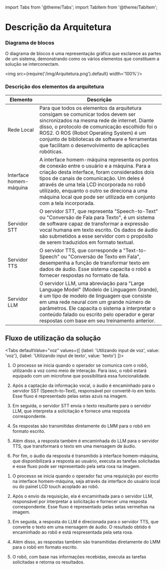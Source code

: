 import Tabs from '@theme/Tabs';
import TabItem from '@theme/TabItem';

# Descrição da Arquitetura

### Diagrama de blocos

O diagrama de blocos é uma representação gráfica que esclarece as partes de um sistema, demonstrando como os vários elementos que constituem a solução se interconectam.

<img src={require('/img/Arquitetura.png').default} width='100%'/>

### Descrição dos elementos da arquitetura

| Elemento | Descrição |
|---|---|
| Rede Local | Para que todos os elementos da arquitetura consigam se comunicar todos devem ser sincronizados na mesma rede de internet. Diante disso, o protocolo de comunicação escolhido foi o ROS2. O ROS (Robot Operating System) é um conjunto de bibliotecas de software e ferramentas que facilitam o desenvolvimento de aplicações robóticas.  |
| Interface homem-máquina | A interface homem-máquina representa os pontos de conexão entre o usuário e a máquina. Para a criação desta interface, foram considerados dois tipos de canais de comunicação. Um deles é através de uma tela LCD incorporada no robô utilizado, enquanto o outro se direciona a uma máquina local que pode ser utilizada em conjunto com a tela incorporada. |
| Servidor STT |O servidor STT, que representa "Speech-to-Text" ou "Conversão de Fala para Texto", é um sistema de software capaz de transformar a expressão vocal humana em texto escrito. Os dados de áudio são submetidos a esse servidor com o propósito de serem traduzidos em formato textual. |
| Servidor TTS | O servidor TTS, que corresponde a "Text-to-Speech" ou "Conversão de Texto em Fala", desempenha a função de transformar texto em dados de áudio. Esse sistema capacita o robô a fornecer respostas no formato de fala. |
| Servidor LLM | O servidor LLM, uma abreviação para "Large Language Model" (Modelo de Linguagem Grande), é um tipo de modelo de linguagem que consiste em uma rede neural com um grande número de parâmetros. Ele capacita o sistema a interpretar o conteúdo falado ou escrito pelo operador e gerar respostas com base em seu treinamento anterior. |


## Fluxo de utilização da solução



<Tabs defaultValue="voz" values={[
        {label: 'Utilizando input de voz', value: 'voz'},
        {label: 'Utilizando input de texto', value: 'texto'}
  ]}>

<TabItem value="voz">

1. O processo se inicia quando o operador se comunica com o robô, utilizando a voz como meio de interação. Para isso, o robô estará equipado com um microfone que possibilitará essa funcionalidade.

2. Após a captação da informação vocal, o áudio é encaminhado para o servidor SST (Speech-to-Text), responsável por convertê-lo em texto. Esse fluxo é representado pelas setas azuis na imagem.

3. Em seguida, o servidor STT envia o texto resultante para o servidor LLM, que interpreta a solicitação e fornece uma resposta correspondente.

4. Ss respostas são transmitidas diretamente do LMM para o robô em formato escrito.

5. Além disso, a resposta também é encaminhada do LLM para o servidor TTS, que transformará o texto em uma mensagem de áudio.

5. Por fim, o áudio da resposta é transmitido à interface homem-máquina, que disponibilizará a resposta ao usuário, executa as tarefas solicitadas e esse fluxo pode ser representado pela seta roxa na imagem. 


</TabItem>

<TabItem value="texto">

1. O processo se inicia quando o operador faz uma requisição por escrito na interface homem-máquina, seja através da interface do usuário local ou do painel LCD touch acoplado ao robô.

2. Após o envio da requisição, ela é encaminhada para o servidor LLM, responsável por interpretar a solicitação e fornecer uma resposta correspondente. Esse fluxo é representado pelas setas vermelhas na imagem.

3. Em seguida, a resposta do LLM é direcionada para o servidor TTS, que converte o texto em uma mensagem de áudio. O resultado obtido é encaminhado ao robô e está respresentada pela seta roxa. 

4. Além disso, as respostas também são transmitidas diretamente do LMM para o robô em formato escrito.

5. O robô, com base nas informações recebidas, executa as tarefas solicitadas e retorna os resultados.


</TabItem>
</Tabs>

